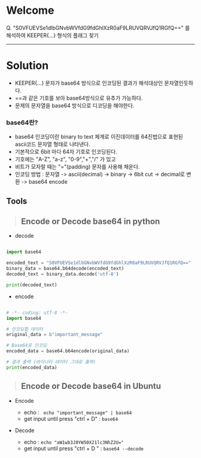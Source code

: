 # Welcome 


Q. "S0VFUEVSe1dlbGNvbWVfdG9fdGhlXzR0aF9LRUVQRVJfQ1RGfQ==" 를 해석하여 KEEPER{...} 형식의 플래그 찾기



 <hr>

# Solution 

* KEEPER{...} 문자가 base64 방식으로 인코딩된 결과가 해석대상인 문자열인듯하다.
* ==과 같은 기호를 보아 base64방식으로 유추가 가능하다.
* 문제의 문자열을 base64 방식으로 디코딩을 해야한다.

### base64란?

* base64 인코딩이란 binary to text 체계로 이진데이터를 64진법으로 표현된 ascii코드 문자열 형태로 나타낸다.
* 기본적으로 6bit 마다 64자 기호로 인코딩된다. 
* 기호에는 "A-Z", "a-z", "0-9","+","/" 가 있고
* 비트가 모자랄 때는 "="(padding) 문자를 사용해 채운다.
* 인코딩 방법 : 문자열 -> ascii(decimal) -> binary -> 6bit cut -> decimal로 변환 -> base64 encode

## Tools 

> ## Encode or Decode base64 in python  
* decode 
```python

import base64

encoded_text = "S0VFUEVSe1dlbGNvbWVfdG9fdGhlXzR0aF9LRUVQRVJfQ1RGfQ=="
binary_data = base64.b64decode(encoded_text)
decoded_text = binary_data.decode('utf-8')

print(decoded_text)

```

* encode 
```python

# -*- coding: utf-8 -*-
import base64

# 인코딩할 데이터
original_data = b"important_message"

# Base64로 인코딩
encoded_data = base64.b64encode(original_data)

# 결과 출력 (바이너리 데이터 그대로 출력)
print(encoded_data)

```

> ## Encode or Decode base64 in Ubuntu

* Encode
    * echo : ``` echo "important_message" | base64```
    * get input until press "ctrl + D" : ```base64```

* Decode 
    * echo : ```echo "aW1wb3J0YW50X21lc3NhZ2U="```
    * get input until press "ctrl + D " : ```base64 --decode```


